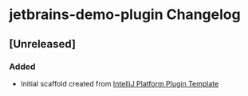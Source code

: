 <!-- Keep a Changelog guide -> https://keepachangelog.com -->

# jetbrains-demo-plugin Changelog

## [Unreleased]
### Added
- Initial scaffold created from [IntelliJ Platform Plugin Template](https://github.com/JetBrains/intellij-platform-plugin-template)
